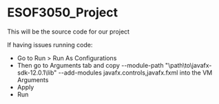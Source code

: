 # ESOF3050_Project

This will be the source code for our project

If having issues running code:
 - Go to Run > Run As Configurations
 - Then go to Arguments tab and copy --module-path "\path\to\javafx-sdk-12.0.1\lib" --add-modules javafx.controls,javafx.fxml into the VM Arguments
 - Apply
 - Run
